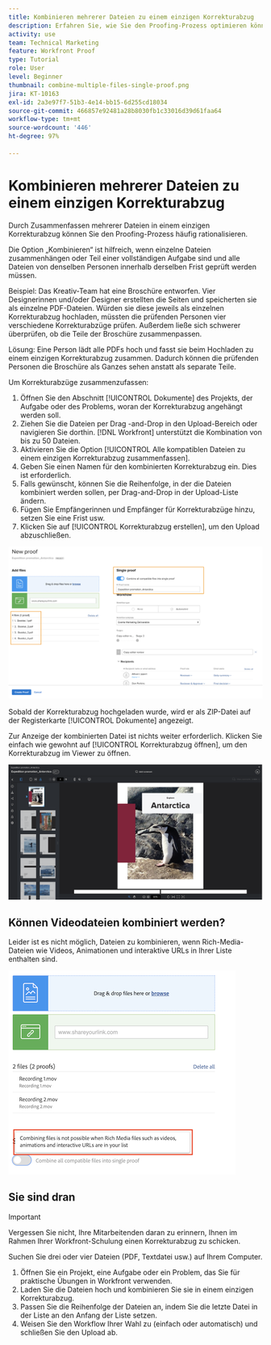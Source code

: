 ```yaml
---
title: Kombinieren mehrerer Dateien zu einem einzigen Korrekturabzug
description: Erfahren Sie, wie Sie den Proofing-Prozess optimieren können, indem Sie mehrere Dateien in [!DNL  Workfront]in einem einzigen Korrekturabzug zusammenfassen.
activity: use
team: Technical Marketing
feature: Workfront Proof
type: Tutorial
role: User
level: Beginner
thumbnail: combine-multiple-files-single-proof.png
jira: KT-10163
exl-id: 2a3e97f7-51b3-4e14-bb15-6d255cd18034
source-git-commit: 466857e92481a28b8030fb1c33016d39d61faa64
workflow-type: tm+mt
source-wordcount: '446'
ht-degree: 97%

---
```


# Kombinieren mehrerer Dateien zu einem einzigen Korrekturabzug

Durch Zusammenfassen mehrerer Dateien in einem einzigen Korrekturabzug können Sie den Proofing-Prozess häufig rationalisieren.

Die Option „Kombinieren“ ist hilfreich, wenn einzelne Dateien zusammenhängen oder Teil einer vollständigen Aufgabe sind und alle Dateien von denselben Personen innerhalb derselben Frist geprüft werden müssen.

Beispiel: Das Kreativ-Team hat eine Broschüre entworfen. Vier Designerinnen und/oder Designer erstellten die Seiten und speicherten sie als einzelne PDF-Dateien. Würden sie diese jeweils als einzelnen Korrekturabzug hochladen, müssten die prüfenden Personen vier verschiedene Korrekturabzüge prüfen. Außerdem ließe sich schwerer überprüfen, ob die Teile der Broschüre zusammenpassen.

Lösung: Eine Person lädt alle PDFs hoch und fasst sie beim Hochladen zu einem einzigen Korrekturabzug zusammen. Dadurch können die prüfenden Personen die Broschüre als Ganzes sehen anstatt als separate Teile.

Um Korrekturabzüge zusammenzufassen:

1. Öffnen Sie den Abschnitt [!UICONTROL Dokumente] des Projekts, der Aufgabe oder des Problems, woran der Korrekturabzug angehängt werden soll.
2. Ziehen Sie die Dateien per Drag -and-Drop in den Upload-Bereich oder navigieren Sie dorthin. [!DNL Workfront] unterstützt die Kombination von bis zu 50 Dateien.
3. Aktivieren Sie die Option [!UICONTROL Alle kompatiblen Dateien zu einem einzigen Korrekturabzug zusammenfassen].
4. Geben Sie einen Namen für den kombinierten Korrekturabzug ein. Dies ist erforderlich.
5. Falls gewünscht, können Sie die Reihenfolge, in der die Dateien kombiniert werden sollen, per Drag-and-Drop in der Upload-Liste ändern.
6. Fügen Sie Empfängerinnen und Empfänger für Korrekturabzüge hinzu, setzen Sie eine Frist usw.
7. Klicken Sie auf [!UICONTROL Korrekturabzug erstellen], um den Upload abzuschließen.

![Ein Bild des Fensters [!UICONTROL Neuer Korrekturabzug], in dem die Liste der hochgeladenen Dateien und der Abschnitt [!UICONTROL Einzelner Korrekturabzug] hervorgehoben wurde.](assets/combine-proofs.png)

Sobald der Korrekturabzug hochgeladen wurde, wird er als ZIP-Datei auf der Registerkarte [!UICONTROL Dokumente] angezeigt.

Zur Anzeige der kombinierten Datei ist nichts weiter erforderlich. Klicken Sie einfach wie gewohnt auf [!UICONTROL Korrekturabzug öffnen], um den Korrekturabzug im Viewer zu öffnen.

![Ein Bild des Korrekturabzug-Viewers mit einem mehrseitigen Korrekturabzug.](assets/combine-proofs-2.png)

## Können Videodateien kombiniert werden?

Leider ist es nicht möglich, Dateien zu kombinieren, wenn Rich-Media-Dateien wie Videos, Animationen und interaktive URLs in Ihrer Liste enthalten sind.

![Ein Bild einer Fehlermeldung, die erklärt, dass Sie Videodateien nicht kombinieren können.](assets/combine-proofs-error.png)


## Sie sind dran

>[!IMPORTANT]
>
>Vergessen Sie nicht, Ihre Mitarbeitenden daran zu erinnern, Ihnen im Rahmen Ihrer Workfront-Schulung einen Korrekturabzug zu schicken.


Suchen Sie drei oder vier Dateien (PDF, Textdatei usw.) auf Ihrem Computer.

1. Öffnen Sie ein Projekt, eine Aufgabe oder ein Problem, das Sie für praktische Übungen in Workfront verwenden.
1. Laden Sie die Dateien hoch und kombinieren Sie sie in einem einzigen Korrekturabzug.
1. Passen Sie die Reihenfolge der Dateien an, indem Sie die letzte Datei in der Liste an den Anfang der Liste setzen.
1. Weisen Sie den Workflow Ihrer Wahl zu (einfach oder automatisch) und schließen Sie den Upload ab.



<!--
##Learn more
* Create a multi-page proof
-->
